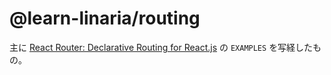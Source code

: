 # @learn-linaria/routing

主に [React Router: Declarative Routing for React.js](https://reacttraining.com/react-router/web/guides/quick-start) の `EXAMPLES` を写経したもの。

